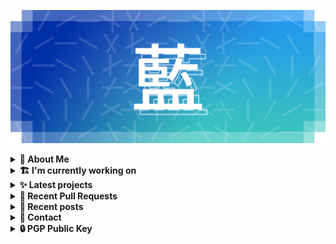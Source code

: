 ![藍](ai.webp)

<details>
  <summary><b>🌠 About Me</b></summary>
  <br/>

- 藍
  - Nickname
  - a.k.a あい, Ai
- Earthling.
- Front-end Developer.

</details>
<details>
  <summary><b>🏗️ I'm currently working on</b></summary>
  <br/>


- [importantimport/fff](https://github.com/importantimport/fff) - 🌟 Yet Another Opinionated Frontmatter Variable Specs. (1 day ago)
- [js-org/js.org](https://github.com/js-org/js.org) - Dedicated to JavaScript and its awesome community since 2015  (1 day ago)
- [importantimport/gumori](https://github.com/importantimport/gumori) - 📓 Minimal Stylesheets, IndieWeb-Compatible Astro Blog Starter. (2 days ago)
- [kwchang0831/kwchang0831](https://github.com/kwchang0831/kwchang0831) - 💟 Info about kwchang0831 (3 days ago)
- [importantimport/urara](https://github.com/importantimport/urara) - 🌸 Sweet, Powerful, IndieWeb-Compatible SvelteKit Blog Starter. (100% TypeScript) (6 days ago)
- [kwaa/blog](https://github.com/kwaa/blog) - ./kwaa.dev (1 week ago)
- [svelte-society/sveltesociety.dev](https://github.com/svelte-society/sveltesociety.dev) - The Svelte Society website (2 weeks ago)
- [importantimport/gumori-you](https://github.com/importantimport/gumori-you) - 🖼️ Bringing Material Design 3 to the Astro Blog. [WIP] (3 weeks ago)
- [importantimport/urara-docs](https://github.com/importantimport/urara-docs) - 🌸 Documentation for Urara (1 month ago)
- [kwaa/bk](https://github.com/kwaa/bk) - ./kwaa.dev/bk (1 month ago)

</details>
<details>
  <summary><b>✨ Latest projects</b></summary>
  <br/>


- [kwaa/bk](https://github.com/kwaa/bk) - ./kwaa.dev/bk
- [kwaa/urara-netlify-cms](https://github.com/kwaa/urara-netlify-cms) - 
- [kwaa/dkit](https://github.com/kwaa/dkit) - 🐋 Simple pnpm image optimized for SvelteKit project.
- [kwaa/.github](https://github.com/kwaa/.github) - dot github
- [kwaa/blog](https://github.com/kwaa/blog) - ./kwaa.dev
- [kwaa/caddy](https://github.com/kwaa/caddy) - 🔒 caddy with my favorite modules.
- [kwaa/workers-hexo-search](https://github.com/kwaa/workers-hexo-search) - Multi-site Hexo search script built with Cloudflare Workers.
- [kwaa/naive.sh](https://github.com/kwaa/naive.sh) - Auto Install &amp; Update Naiveproxy for Linux
- [kwaa/m](https://github.com/kwaa/m) - Theme M for Hexo.
- [kwaa/comments](https://github.com/kwaa/comments) - blog comments

</details>
<details>
  <summary><b>🎨 Recent Pull Requests</b></summary>
  <br/>


- [fff.js.org](https://github.com/js-org/js.org/pull/7441) on [js-org/js.org](https://github.com/js-org/js.org) (1 day ago)
- [Update metrics.yml](https://github.com/kwchang0831/kwchang0831/pull/2) on [kwchang0831/kwchang0831](https://github.com/kwchang0831/kwchang0831) (3 days ago)
- [Update Urara description &amp; stars](https://github.com/svelte-society/sveltesociety.dev/pull/278) on [svelte-society/sveltesociety.dev](https://github.com/svelte-society/sveltesociety.dev) (2 weeks ago)
- [try fix Giscus](https://github.com/Sevichecc/Urara-Blog/pull/1) on [Sevichecc/Urara-Blog](https://github.com/Sevichecc/Urara-Blog) (2 months ago)
- [fix EMFILE / ELIFECYCLE](https://github.com/kwchang0831/kwchang0831.dev/pull/2) on [kwchang0831/kwchang0831.dev](https://github.com/kwchang0831/kwchang0831.dev) (2 months ago)
- [Add Urara](https://github.com/svelte-society/sveltesociety.dev/pull/246) on [svelte-society/sveltesociety.dev](https://github.com/svelte-society/sveltesociety.dev) (4 months ago)
- [update urara uses](https://github.com/janosh/awesome-sveltekit/pull/64) on [janosh/awesome-sveltekit](https://github.com/janosh/awesome-sveltekit) (4 months ago)
- [update urara screenshot](https://github.com/janosh/awesome-sveltekit/pull/42) on [janosh/awesome-sveltekit](https://github.com/janosh/awesome-sveltekit) (7 months ago)
- [Add site 35 https://urara-demo.netlify.app](https://github.com/janosh/awesome-sveltekit/pull/39) on [janosh/awesome-sveltekit](https://github.com/janosh/awesome-sveltekit) (8 months ago)
- [add `border-hidden`](https://github.com/tailwindlabs/tailwindcss/pull/3806) on [tailwindlabs/tailwindcss](https://github.com/tailwindlabs/tailwindcss) (1 year ago)

</details>
<details>
  <summary><b>📜 Recent posts</b></summary>
  <br/>


- [Introducing Gumori](https://kwaa.dev/gumori) (1 week ago)
- [在 Ventoy 基础上安装 Arch Linux 并复用引导](https://kwaa.dev/ventoy-archlinux) (2 months ago)
- [RE:Introducing Urara](https://kwaa.dev/intro-urara/re) (3 months ago)
- [Pleroma (Soapbox BE&#43;FE) 安装笔记](https://kwaa.dev/pleroma) (4 months ago)
- [IndieWeb, Webmentions](https://kwaa.dev/indieweb) (4 months ago)

👉 read more at [./kwaa.dev](https://kwaa.dev)

</details>
<details>
  <summary><b>📧 Contact</b></summary>
  <br/>

- Blog: https://kwaa.dev
- Telegram: @kwaabot
- Discord: 917#1929

👋 If u want to say hello, I'll be happy to meet u.

</details>
<details>
  <summary><b>🔒 PGP Public Key</b></summary>
  <br/>

> User Key: `8964 78D9 78EB 0000`

> Code Signing Key: [`2E18 657D 8C32 CC47`](https://github.com/kwaa.gpg)

</details>